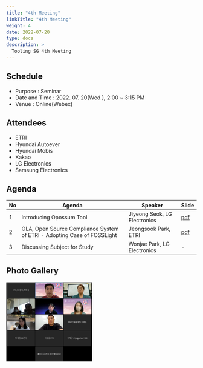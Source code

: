```yaml
---
title: "4th Meeting"
linkTitle: "4th Meeting"
weight: 4
date: 2022-07-20
type: docs
description: >
  Tooling SG 4th Meeting
---
```


## Schedule

* Purpose : Seminar
* Date and Time : 2022. 07. 20(Wed.), 2:00 ~ 3:15 PM
* Venue : Online(Webex)

## Attendees
* ETRI
* Hyundai Autoever
* Hyundai Mobis 
* Kakao
* LG Electronics
* Samsung Electronics

## Agenda
| No | Agenda           | Speaker | Slide |
|----|-----------------|------|------|
| 1  | Introducing Opossum Tool | Jiyeong Seok, LG Electronics | [pdf](./Session1_LGE.pdf) |
| 2  | OLA, Open Source Compliance System of ETRI - Adopting Case of FOSSLight | Jeongsook Park, ETRI | [pdf](./Session2_ETRI.pdf) |
| 3  | Discussing Subject for Study | Wonjae Park, LG Electronics | - |

## Photo Gallery

<div ><span class="image fit">
  <img src="220720.PNG" width="45%">
</span></div>
